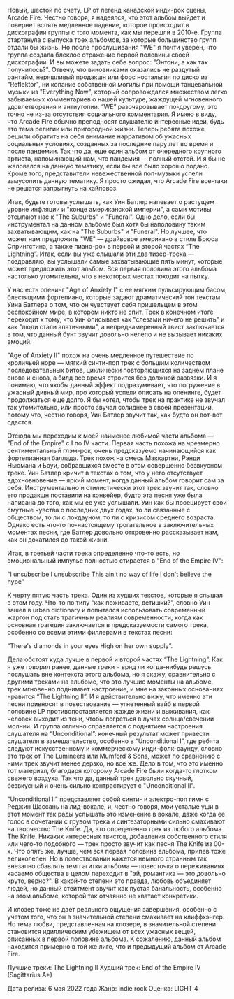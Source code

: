 Новый, шестой по счету, LP от легенд канадской инди-рок сцены, Arcade Fire. Честно говоря, я надеялся, что этот альбом выйдет и повернет вспять медленное падение, которое происходит в дискографии группы с того момента, как мы перешли в 2010-е. Группа стартанула с выпуска трех альбомов, за которые большинство групп отдали бы жизнь. Но после прослушивания "WE" я почти уверен, что группа создала блеклое отражение первой половины своей дискографии. И вы можете задать себе вопрос: "Энтони, а как так получилось?". Отвечу, что виновниками оказались не раздутый рантайм, неряшливый продакшн или форс ностальгия по диско из "Reflektor", ни копание собственной могилы при помощи танцевальной музыки из "Everything Now", который сопровождался множеством легко забываемых комментариев о нашей культуре, жаждущей мгновенного удовлетворения и антиутопии. “WE” разочаровывает по-другому, это точно не из-за отсутствия социального комментария. Я имею в виду, что Arcade Fire обычно преподносят слушателю интересные идеи, будь это тема религии или пригородной жизни. Теперь ребята похоже решили обратить на себя внимание нарративом об ужасных социальных условиях, созданных за последние пару лет во время и после пандемии. Так что да, еще один альбом от очередного крупного артиста, напоминающий нам, что пандемия — полный отстой. И я бы не жаловался на данную тематику, если бы всё было хорошо подано. Кроме того, представители невежественной поп-музыки успели замусолить данную тематику. Я просто ожидал, что Arcade Fire все-таки не решатся запрыгнуть на хайповоз.

Итак, будьте готовы услышать, как Уин Батлер напевает о растущем уровне инфляции и "конце американской империи", а сами мотивы отсылают нас к "The Suburbs" и "Funeral". Одно дело, если бы инструментал на данном альбоме был хотя бы наполовину таким захватывающим, как на "The Suburbs" и "Funeral". Но лучшее, что может нам предложить "WE" — драйвовое американо в стиле Брюса Спрингстина, а также пиано-рок в первой и второй частях “The Lightning”. Итак, если вы уже слышали эти два тизер-трека — поздравляю, вы услышали самые захватывающие пять минут, которые может предложить этот альбом. Вся первая половина этого альбома настолько утомительна, что в некоторых местах походит на пытку.

У нас есть опенинг "Age of Anxiety I" с ее мягким пульсирующим басом, блестящими фортепиано, которые задают драматический тон текстам Уина Батлера о том, что он чувствует себя пришельцем в этом беспокойном мире, в котором никто не спит. Трек в конечном итоге переходит к тому, что Уин описывает как "слезами ничего не решить" и как "люди стали апатичными", а непреднамеренный твист заключается в том, что данный бунт звучит довольно нелепо и не вызывает никаких эмоций.

"Age of Anxiety II" похож на очень медленное путешествие по кроличьей норе — мягкий синти-поп трек с большим количеством последовательных битов, циклически повторяющихся на заднем плане снова и снова, а билд все время строится без должной развязки. И я понимаю, что якобы данный эффект подразумевает, что погружение в ужасный дивный мир, про который успели описать на опенинге, будет продолжаться еще долго. Я бы хотел, чтобы трек на практике не звучал так утомительно, или просто звучал солиднее в своей презентации, потому что, честно говоря, Уин Батлер звучит так, как будто он вот-вот сдастся.

Отсюда мы переходим к моей наименее любимой части альбома — "End of the Empire" с I по IV части. Первая часть похожа на чрезмерно сентиментальный глэм-рок, очень предсказуемо начинающийся как фортепианная баллада. Трек похож на смесь Маккартни, Рэнди Ньюмана и Боуи, собравшихся вместе в этом совершенно безвкусном треке. Уин Батлер кричит в текстах о том, что у него отсутствует вдохновновение — яркий момент, когда данный альбом говорит сам за себя. Инструментально и стилистически этот трек звучит так, словно его продакшн поставили на конвейер, будто эта песня уже была написана до того, как мы ее уже услышали. Уин как бы проецирует свои смутные чувства о последних двух годах, то ли связанные с обществом, то ли с локдауном, то ли с кризисом среднего возраста. Однако есть что-то по-настоящему трогательное в заключительных моментах песни, где Батлер довольно откровенно рассказывает нам, как он докатился до такой жизни.

Итак, в третьей части трека определенно что-то есть, но эмоциональный импульс полностью стирается в "End of the Empire IV":

“I unsubscribe
I unsubscribe
This ain't no way of life
I don't believe the hype”

К черту пятую часть трека. Один из худших текстов, которые я слышал в этом году. Что-то по типу “как поживаете, детишки?”, словно Уин зашел в urban dictionary и попытался использовать современный жаргон под стать трагичным реалиям современности, когда как основная трагедия заключается в предсказуемости самого трека, особенно со всеми этими филлерами в текстах песни:

“There's diamonds in your eyes
High on her own supply”.

Дела обстоят куда лучше в первой и второй частях “The Lightning”. Как я уже говорил ранее, данные треки я вряд ли когда-нибудь решусь послушать вне контекста этого альбома, но я скажу, сравнительно с другими треками на альбоме, что это лучшие моменты на альбоме, трек мгновенно поднимает настроение, и мне на законных основаниях нравится “The Lightning II”. И я действительно вижу, что именно эти песни привносят в повествование — угнетенный вайб в первой половине LP противопоставляется жажде жизни и выживания, как человек выходит из тени, чтобы погреться в лучах солнца/свечении молнии. И группа отлично справляется с поднятием настроения слушателя на “Unconditional”: конечный результат может привести слушателя в замешательство, особенно в “Unconditional I”, где ребята следуют искусственному и коммерческому инди-фолк-саунду, словно это трек от The Lumineers или Mumford & Sons, может по сравнению с ними трек звучит менее дерзко, но все же. Дело в том, что это именно тот материал, благодаря которому Arcade Fire были когда-то глотком свежего воздуха. Так что да, данный трек довольно скучный, безвкусный и очень сильно контрастирует с "Unconditional II".

"Unconditional II" представляет собой синти- и электро-поп гимн с Реджин Шассань на лид-вокале, и, честно говоря, мои усталые уши в этот момент так рады услышать это изменение в вокале, даже когда ее голос в сочетании с грувом трека и синтезаторными сильно смахивают на творчество The Knife. Да, это определенно трек из любого альбома The Knife. Никаких интересных твистов, добавления собственного стиля или чего-то подобного — трек просто звучит как песня The Knife из 00-х. Что опять же, лучше, чем вся первая половина альбома, припев тоже великолепен. Но в повествовании кажется немного странным так внезапно сбавлять темп агитки альбома — повесточка о переживаниях касаемо общества в целом переходит в "эй, романтика — это довольно круто, верно?". В какой-то степени это правда, любовь объединяет людей, но данный стейтмент звучит как пустая банальность, особенно на этом альбоме, которой так отчаянно не хватает конкретики.

И клозер тоже не дает реального ощущения завершения, особенно с учетом того, что он в значительной степени смахивает на клиффхэнгер. Но тема любви, представленная на клозере, в значительной степени становится идиллическим убежищем от всех ужасных вещей, описанных в первой половине альбома. К сожалению, данный альбом находится примерно в той же лиге, что и предыдущий альбом от Arcade Fire.

Лучшие треки: The Lightning II
Худший трек: End of the Empire IV (Sagittarius A\*)

Дата релиза: 6 мая 2022 года
Жанр: indie rock
Оценка: LIGHT 4

